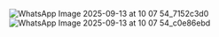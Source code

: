 ![WhatsApp Image 2025-09-13 at 10 07 54_7152c3d0](https://github.com/user-attachments/assets/ab107304-dbd8-4258-82eb-6f9a0bb0a6d6)
![WhatsApp Image 2025-09-13 at 10 07 54_c0e86ebd](https://github.com/user-attachments/assets/8b83437e-9c92-42f5-a3ad-9c93842fc5f8)
